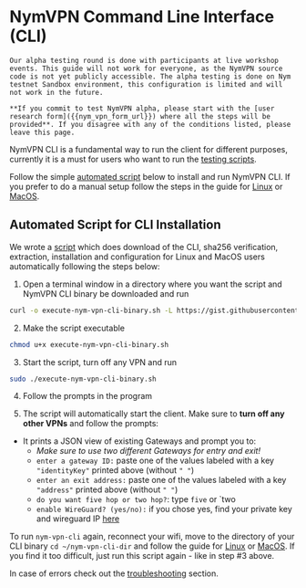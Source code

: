 # NymVPN Command Line Interface (CLI)

```admonish info
Our alpha testing round is done with participants at live workshop events. This guide will not work for everyone, as the NymVPN source code is not yet publicly accessible. The alpha testing is done on Nym testnet Sandbox environment, this configuration is limited and will not work in the future.

**If you commit to test NymVPN alpha, please start with the [user research form]({{nym_vpn_form_url}}) where all the steps will be provided**. If you disagree with any of the conditions listed, please leave this page.
```

NymVPN CLI is a fundamental way to run the client for different purposes, currently it is a must for users who want to run the [testing scripts](testing.md).

Follow the simple [automated script](#automated-script-for-cli-installation) below to install and run NymVPN CLI. If you prefer to do a manual setup follow the steps in the guide for [Linux](cli-linux.md) or [MacOS](cli-mac.md).

## Automated Script for CLI Installation

We wrote a [script](https://gist.github.com/serinko/d65450653d6bbafacbcee71c9cb8fb31) which does download of the CLI, sha256 verification, extraction, installation and configuration for Linux and MacOS users automatically following the steps below:

1. Open a terminal window in a directory where you want the script and NymVPN CLI binary be downloaded and run
```sh
curl -o execute-nym-vpn-cli-binary.sh -L https://gist.githubusercontent.com/serinko/d65450653d6bbafacbcee71c9cb8fb31/raw/70f01de7b17c8a3fd7ca1b7f6364fd9dc8041a66/execute-nym-vpn-cli-binary.sh
```

2. Make the script executable
```sh
chmod u+x execute-nym-vpn-cli-binary.sh
```

3. Start the script, turn off any VPN and run
```sh
sudo ./execute-nym-vpn-cli-binary.sh
```

4. Follow the prompts in the program

5. The script will automatically start the client. Make sure to **turn off any other VPNs** and follow the prompts:

* It prints a JSON view of existing Gateways and prompt you to:
    - *Make sure to use two different Gateways for entry and exit!*
    - `enter a gateway ID:` paste one of the values labeled with a key `"identityKey"` printed above (without `" "`)
    - `enter an exit address:` paste one of the values labeled with a key `"address"` printed above (without `" "`)
    - `do you want five hop or two hop?`: type `five` or `two
    - `enable WireGuard? (yes/no):` if you chose yes, find your private key and wireguard IP [here](https://nymvpn.com/en/alpha)

To run `nym-vpn-cli` again, reconnect your wifi, move to the directory of your CLI binary `cd ~/nym-vpn-cli-dir` and follow the guide for [Linux](cli-linux.md#run-nymvpn) or [MacOS](cli-mac.md#run-nymvpn). If you find it too difficult, just run this script again - like in step \#3 above.

In case of errors check out the [troubleshooting](troubleshooting.md) section.
